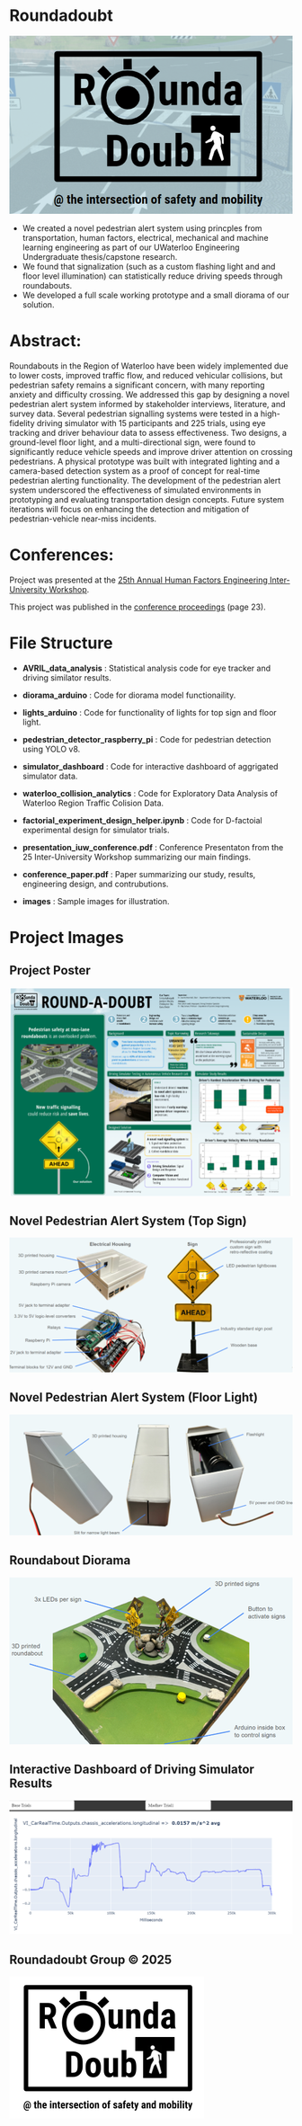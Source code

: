 # Roundadoubt
![logo](https://github.com/christopheroka/fydp-roundadoubt/blob/main/images/logo_colour.png "logo")

*  We created a novel pedestrian alert system using princples from transportation, human factors, electrical, mechanical and machine learning engineering as part of our UWaterloo Engineering Undergraduate thesis/capstone research.
*  We found that signalization (such as a custom flashing light and and floor level illumination) can statistically reduce driving speeds through roundabouts.
*  We developed a full scale working prototype and a small diorama of our solution.

# Abstract:
Roundabouts in the Region of Waterloo have been widely implemented due to lower costs, improved traffic flow, and reduced vehicular collisions, but pedestrian safety remains a significant concern, with many reporting anxiety and difficulty crossing. We addressed this gap by designing a novel pedestrian alert system informed by stakeholder interviews, literature, and survey data. Several pedestrian signalling systems were tested in a high-fidelity driving simulator with 15 participants and 225 trials, using eye tracking and driver behaviour data to assess effectiveness. Two designs, a ground-level floor light, and a multi-directional sign, were found to significantly reduce vehicle speeds and improve driver attention on crossing pedestrians. A physical prototype was built with integrated lighting and a camera-based detection system as a proof of concept for real-time pedestrian alerting functionality.  The development of the pedestrian alert system underscored the effectiveness of simulated environments in prototyping and evaluating transportation design concepts.  Future system iterations will focus on enhancing the detection and mitigation of  pedestrian-vehicle near-miss incidents. 

# Conferences:
Project was presented at the [25th Annual Human Factors Engineering Inter-University Workshop](https://iuw25.wordpress.com/).

This project was published in the [conference proceedings](https://iuw25.wordpress.com/wp-content/uploads/2025/07/iuw2025_abstracts.pdf) (page 23). 

# File Structure
  *  **AVRIL_data_analysis** : Statistical analysis code for eye tracker and driving similator results. 
  *  **diorama_arduino** : Code for diorama model functionaility.
  *  **lights_arduino** : Code for functionality of lights for top sign and floor light.
  *  **pedestrian_detector_raspberry_pi** : Code for pedestrian detection using YOLO v8.
  *  **simulator_dashboard** : Code for interactive dashboard of aggrigated simulator data.
  *  **waterloo_collision_analytics** : Code for Exploratory Data Analysis of Waterloo Region Traffic Colision Data.
  *  **factorial_experiment_design_helper.ipynb** : Code for D-factoial experimental design for simulator trials.


  *   **presentation_iuw_conference.pdf** : Conference Presentaton from the 25 Inter-University Workshop summarizing our main findings.
  *   **conference_paper.pdf** : Paper summarizing our study, results, engineering design, and contrubutions.
  *   **images** : Sample images for illustration.

# Project Images

## Project Poster
![poster](https://github.com/christopheroka/fydp-roundadoubt/blob/main/images/poster.webp "poster")

## Novel Pedestrian Alert System (Top Sign)
![top_sign](https://github.com/christopheroka/fydp-roundadoubt/blob/main/images/top_sign.webp "top_sign")

## Novel Pedestrian Alert System (Floor Light)
![floor_light](https://github.com/christopheroka/fydp-roundadoubt/blob/main/images/floor_light.webp "floor_light")

## Roundabout Diorama
![diorama](https://github.com/christopheroka/fydp-roundadoubt/blob/main/images/diorama.webp "diorama")

## Interactive Dashboard of Driving Simulator Results
![interactive dashboard](https://github.com/christopheroka/fydp-roundadoubt/blob/main/images/dashboard.png "interactive dashboard")

## Roundadoubt Group &copy; 2025
![logo2](https://github.com/christopheroka/fydp-roundadoubt/blob/main/images/logo%20V2.png "logo2")


